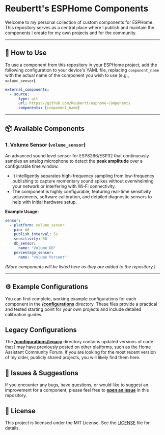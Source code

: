# Reubertt's ESPHome Components

Welcome to my personal collection of custom components for ESPHome. This repository serves as a central place where I publish and maintain the components I create for my own projects and for the community.

-----

## 🚀 How to Use

To use a component from this repository in your ESPHome project, add the following configuration to your device's YAML file, replacing `component_name` with the actual name of the component you wish to use (e.g., `volume_sensor`).

```yaml
external_components:
  - source:
      type: git
      url: https://github.com/Reubertt/esphome-components
      components: [component_name]
```

-----

## 📦 Available Components

### 1\. Volume Sensor (`volume_sensor`)

An advanced sound level sensor for ESP8266/ESP32 that continuously samples an analog microphone to detect the **peak amplitude** over a configurable time window.

  - It intelligently separates high-frequency sampling from low-frequency publishing to capture momentary sound spikes without overwhelming your network or interfering with Wi-Fi connectivity.
  - The component is highly configurable, featuring real-time sensitivity adjustments, software calibration, and detailed diagnostic sensors to help with initial hardware setup.

**Example Usage:**

```yaml
sensor:
  - platform: volume_sensor
    pin: A0
    publish_interval: 5s
    sensitivity: 50
    db_sensor:
      name: "Volume DB"
    percentage_sensor:
      name: "Volume Percent"
```

*(More components will be listed here as they are added to the repository.)*

-----

## ⚙️ Example Configurations

You can find complete, working example configurations for each component in the **[/configurations](./configurations/)** directory. These files provide a practical and tested starting point for your own projects and include detailed calibration guides.

## Legacy Configurations

The **[/configurations/legacy](./configurations/legacy/)** directory contains updated versions of code that I may have previously posted on other platforms, such as the Home Assistant Community Forum. If you are looking for the most recent version of my older, publicly shared projects, you will likely find them here.

## 🐞 Issues & Suggestions

If you encounter any bugs, have questions, or would like to suggest an improvement for a component, please feel free to **[open an issue](https://github.com/Reubertt/esphome-components/issues)** in this repository.

## 📄 License

This project is licensed under the MIT License. See the [LICENSE](./LICENSE) file for details.
